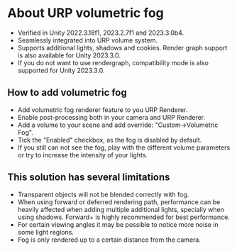 # About URP volumetric fog

* Verified in Unity 2022.3.18f1, 2023.2.7f1 and 2023.3.0b4.
* Seamlessly integrated into URP volume system.
* Supports additional lights, shadows and cookies. Render graph support is also available for Unity 2023.3.0. 
* If you do not want to use rendergraph, compatibility mode is also supported for Unity 2023.3.0.

## How to add volumetric fog

* Add volumetric fog renderer feature to you URP Renderer.
* Enable post-processing both in your camera and URP Renderer.
* Add a volume to your scene and add override: "Custom->Volumetric Fog".
* Tick the "Enabled" checkbox, as the fog is disabled by default.
* If you still can not see the fog, play with the different volume parameters or try to increase the intensity of your lights.

## This solution has several limitations

* Transparent objects will not be blended correctly with fog.
* When using forward or deferred rendering path, performance can be heavily affected when adding multiple additional lights, specially when using shadows. Forward+ is highly recommended for best performance.
* For certain viewing angles it may be possible to notice more noise in some light regions.
* Fog is only rendered up to a certain distance from the camera.